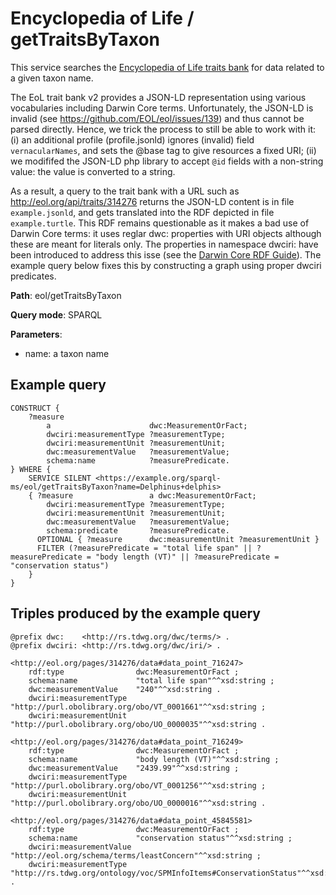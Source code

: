 # Encyclopedia of Life / getTraitsByTaxon

This service searches the [Encyclopedia of Life traits bank](http://eol.org/traitbank) for data related to a given taxon name.

The EoL trait bank v2 provides a JSON-LD representation using various vocabularies including Darwin Core terms.
Unfortunately, the JSON-LD is invalid (see https://github.com/EOL/eol/issues/139) and thus cannot be parsed directly. Hence, we trick the process to still be able to work with it: (i) an additional profile (profile.jsonld) ignores (invalid) field ```vernacularNames```, and sets the @base tag to give resources a fixed URI; (ii) we modififed the JSON-LD php library to accept ```@id``` fields with a non-string value: the value is converted to a string.

As a result, a query to the trait bank with a URL such as http://eol.org/api/traits/314276 returns the JSON-LD content is in file
```example.jsonld```, and gets translated into the RDF depicted in file ```example.turtle```. This RDF remains questionable as it makes a bad use of Darwin Core terms: it uses reglar dwc: properties with URI objects although these are meant for literals only. The properties in namespace dwciri: have been introduced to address this isse (see the [Darwin Core RDF Guide](http://rs.tdwg.org/dwc/terms/guides/rdf/index.htm)). The example query below fixes this by constructing a graph using proper dwciri predicates.


**Path**: eol/getTraitsByTaxon

**Query mode**: SPARQL

**Parameters**:
- name: a taxon name

## Example query

    CONSTRUCT {
        ?measure
            a                      dwc:MeasurementOrFact;
            dwciri:measurementType ?measurementType;
            dwciri:measurementUnit ?measurementUnit;
            dwc:measurementValue   ?measurementValue;
            schema:name            ?measurePredicate.
    } WHERE {
        SERVICE SILENT <https://example.org/sparql-ms/eol/getTraitsByTaxon?name=Delphinus+delphis>
        { ?measure                 a dwc:MeasurementOrFact;
            dwciri:measurementType ?measurementType;
            dwciri:measurementUnit ?measurementUnit;
            dwc:measurementValue   ?measurementValue;
            schema:predicate       ?measurePredicate.
          OPTIONAL { ?measure      dwc:measurementUnit ?measurementUnit }
          FILTER (?measurePredicate = "total life span" || ?measurePredicate = "body length (VT)" || ?measurePredicate = "conservation status")
        }
    }

## Triples produced by the example query

    @prefix dwc:    <http://rs.tdwg.org/dwc/terms/> .
    @prefix dwciri: <http://rs.tdwg.org/dwc/iri/> .

    <http://eol.org/pages/314276/data#data_point_716247>
        rdf:type                dwc:MeasurementOrFact ;
        schema:name             "total life span"^^xsd:string ;
        dwc:measurementValue    "240"^^xsd:string .
        dwciri:measurementType  "http://purl.obolibrary.org/obo/VT_0001661"^^xsd:string ;
        dwciri:measurementUnit  "http://purl.obolibrary.org/obo/UO_0000035"^^xsd:string .
        
    <http://eol.org/pages/314276/data#data_point_716249>
        rdf:type                dwc:MeasurementOrFact ;
        schema:name             "body length (VT)"^^xsd:string ;
        dwc:measurementValue    "2439.99"^^xsd:string ;
        dwciri:measurementType  "http://purl.obolibrary.org/obo/VT_0001256"^^xsd:string ;
        dwciri:measurementUnit  "http://purl.obolibrary.org/obo/UO_0000016"^^xsd:string .

    <http://eol.org/pages/314276/data#data_point_45845581>
        rdf:type                dwc:MeasurementOrFact ;
        schema:name             "conservation status"^^xsd:string ;
        dwciri:measurementValue "http://eol.org/schema/terms/leastConcern"^^xsd:string ;
        dwciri:measurementType  "http://rs.tdwg.org/ontology/voc/SPMInfoItems#ConservationStatus"^^xsd:string .
